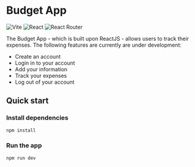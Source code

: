 # Budget App

![Vite](https://img.shields.io/badge/vite-%23646CFF.svg?style=for-the-badge&logo=vite&logoColor=white)
![React](https://img.shields.io/badge/react-%2320232a.svg?style=for-the-badge&logo=react&logoColor=%2361DAFB)
![React Router](https://img.shields.io/badge/React_Router-CA4245?style=for-the-badge&logo=react-router&logoColor=white)

The Budget App - which is built upon ReactJS - allows users to track their expenses.
The following features are currently are under development:

- Create an account
- Login in to your account
- Add your information
- Track your expenses
- Log out of your account

## Quick start

### Install dependencies

```bash
npm install
```

### Run the app

```bash
npm run dev
```
